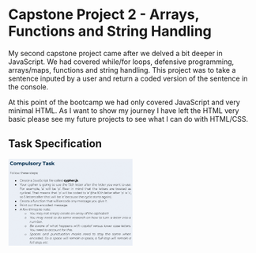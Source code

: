 # Capstone Project 2 - Arrays, Functions and String Handling
My second capstone project came after we delved a bit deeper in JavaScript. We had covered while/for loops, defensive programming, arrays/maps, functions and string handling. This project was to take a sentence inputed by a user and return a coded version of the sentence in the console.

At this point of the bootcamp we had only covered JavaScript and very minimal HTML. As I want to show my journey I have left the HTML very basic please see my future projects to see what I can do with HTML/CSS.

## Task Specification
<img src="./Task_specification.png" width="50%"><br><br>